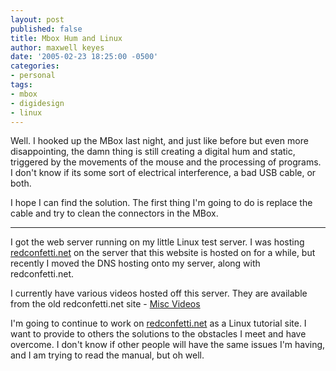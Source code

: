 ```yaml
---
layout: post
published: false
title: Mbox Hum and Linux
author: maxwell keyes
date: '2005-02-23 18:25:00 -0500'
categories:
- personal
tags:
- mbox
- digidesign
- linux
---
```


Well. I hooked up the MBox last night, and just like before but even more
disappointing, the damn thing is still creating a digital hum and static,
triggered by the movements of the mouse and the processing of programs. I don't
know if its some sort of electrical interference, a bad USB cable, or both.

I hope I can find the solution. The first thing I'm going to do is replace the
cable and try to clean the connectors in the MBox.

----

I got the web server running on my little Linux test server. I was hosting
[redconfetti.net](http://www.redconfetti.net/) on the server that this website
is hosted on for a while, but recently I moved the DNS hosting onto my server,
along with redconfetti.net.

I currently have various videos hosted off this server. They are available from
the old redconfetti.net site - [Misc
Videos](http://dime76.dizinc.com/~rednet/video/)

I'm going to continue to work on [redconfetti.net](http://www.redconfetti.net/)
as a Linux tutorial site. I want to provide to others the solutions to the
obstacles I meet and have overcome. I don't know if other people will have the
same issues I'm having, and I am trying to read the manual, but oh well.
